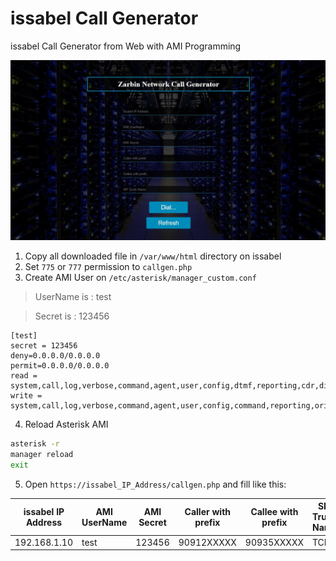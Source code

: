 # issabel Call Generator
issabel Call Generator from Web with AMI Programming

<img src="ZarbinNetwork.JPG">

1. Copy all downloaded file in `/var/www/html` directory on issabel
2. Set `775` or `777` permission to `callgen.php`
3. Create AMI User on `/etc/asterisk/manager_custom.conf` 
> UserName is : test

> Secret is : 123456
```
[test]
secret = 123456
deny=0.0.0.0/0.0.0.0
permit=0.0.0.0/0.0.0.0
read = system,call,log,verbose,command,agent,user,config,dtmf,reporting,cdr,dialplan
write = system,call,log,verbose,command,agent,user,config,command,reporting,originate
```
4. Reload Asterisk AMI
```bash script
asterisk -r
manager reload
exit
```
5. Open `https://issabel_IP_Address/callgen.php` and fill like this:

| issabel IP Address  | AMI UserName | AMI Secret | Caller with prefix | Callee with prefix | SIP Trunk Name |
| ------------- | ------------- | ------------- | ------------- | ------------- | ------------- |
| 192.168.1.10 | test  | 123456 | 90912XXXXX | 90935XXXXX | TCI

